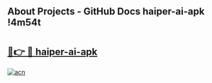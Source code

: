 ## About Projects - GitHub Docs haiper-ai-apk !4m54t

# <h2><a href="https://andorid.site?title=haiper-ai-apk&ref=19M">🔗👉 🔴 haiper-ai-apk</a></h2>

[![acn](https://github.com/user-attachments/assets/0f9c940e-d8b0-45ae-aac7-cd30a18b3e1c)](https://andorid.site?title=haiper-ai-apk&ref=19M)
